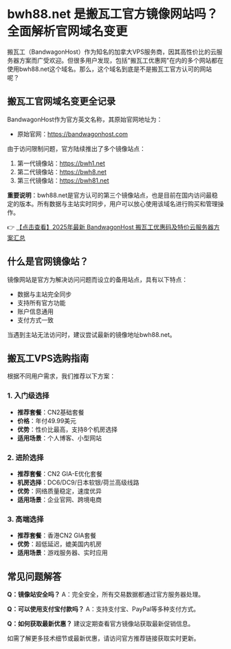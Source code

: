 # bwh88.net 是搬瓦工官方镜像网站吗？全面解析官网域名变更

搬瓦工（BandwagonHost）作为知名的加拿大VPS服务商，因其高性价比的云服务器方案而广受欢迎。但很多用户发现，包括"搬瓦工优惠网"在内的多个网站都在使用bwh88.net这个域名。那么，这个域名到底是不是搬瓦工官方认可的网站呢？

## 搬瓦工官网域名变更全记录

BandwagonHost作为官方英文名称，其原始官网地址为：
- 原始官网：https://bandwagonhost.com

由于访问限制问题，官方陆续推出了多个镜像站点：
1. 第一代镜像站：https://bwh1.net
2. 第二代镜像站：https://bwh8.net
3. 第三代镜像站：https://bwh81.net

**重要说明**：bwh88.net是官方认可的第三个镜像站点，也是目前在国内访问最稳定的版本。所有数据与主站实时同步，用户可以放心使用该域名进行购买和管理操作。

👉 [【点击查看】2025年最新 BandwagonHost 搬瓦工优惠码及特价云服务器方案汇总](https://bit.ly/banwagon)

## 什么是官网镜像站？

镜像网站是官方为解决访问问题而设立的备用站点，具有以下特点：
- 数据与主站完全同步
- 支持所有官方功能
- 账户信息通用
- 支付方式一致

当遇到主站无法访问时，建议尝试最新的镜像地址bwh88.net。

## 搬瓦工VPS选购指南

根据不同用户需求，我们推荐以下方案：

### 1. 入门级选择
- **推荐套餐**：CN2基础套餐
- **价格**：年付49.99美元
- **优势**：性价比最高，支持8个机房选择
- **适用场景**：个人博客、小型网站

### 2. 进阶选择
- **推荐套餐**：CN2 GIA-E优化套餐
- **机房选择**：DC6/DC9/日本软银/荷兰高级线路
- **优势**：网络质量稳定，速度优异
- **适用场景**：企业官网、跨境电商

### 3. 高端选择
- **推荐套餐**：香港CN2 GIA套餐
- **优势**：超低延迟，媲美国内机房
- **适用场景**：游戏服务器、实时应用

## 常见问题解答

**Q：镜像站安全吗？**
A：完全安全，所有交易数据都通过官方服务器处理。

**Q：可以使用支付宝付款吗？**
A：支持支付宝、PayPal等多种支付方式。

**Q：如何获取最新优惠？**
建议定期查看官方镜像站获取最新促销信息。

如需了解更多技术细节或最新优惠，请访问官方推荐链接获取实时更新。
